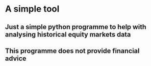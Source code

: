 # A simple tool

## Just a simple python programme to help with analysing historical equity markets data
## This programme does not provide financial advice 
